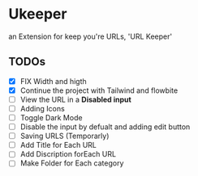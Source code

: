 # Ukeeper
an Extension for keep you're URLs, 'URL Keeper'

## TODOs

- [x] FIX Width and higth
- [x] Continue the project with Tailwind and flowbite
- [ ] View the URL in a <B>Disabled input</B>
- [ ] Adding Icons
- [ ] Toggle Dark Mode
- [ ] Disable the input by defualt and adding edit button 
- [ ] Saving URLS (Temporarly)
- [ ] Add Title for Each URL
- [ ] Add Discription forEach URL
- [ ] Make Folder for Each category
